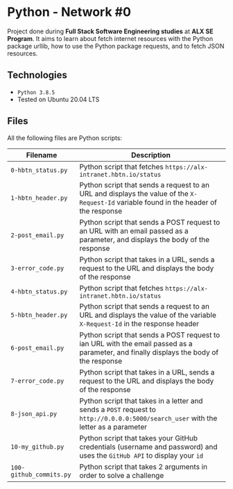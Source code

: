 # Python - Network #0
Project done during **Full Stack Software Engineering studies** at **ALX SE Program**. It aims to learn about fetch internet resources with the Python package urllib, how to use the Python package requests, and to fetch JSON resources.

## Technologies
* `Python 3.8.5`
* Tested on Ubuntu 20.04 LTS

## Files

All the following files are Python scripts:

| Filename | Description |
| -------- | ----------- |
| `0-hbtn_status.py` | Python script that fetches `https://alx-intranet.hbtn.io/status` |
| `1-hbtn_header.py` | Python script that sends a request to an URL and displays the value of the `X-Request-Id` variable found in the header of the response |
| `2-post_email.py` | Python script that sends a POST request to an URL with an email passed as a parameter, and displays the body of the response |
| `3-error_code.py` | Python script that takes in a URL, sends a request to the URL and displays the body of the response |
| `4-hbtn_status.py` | Python script that fetches `https://alx-intranet.hbtn.io/status` |
| `5-hbtn_header.py` | Python script that sends a request to an URL and displays the value of the variable `X-Request-Id` in the response header |
| `6-post_email.py` | Python script that sends a POST request to ian URL with the email passed as a parameter, and finally displays the body of the response |
| `7-error_code.py` | Python script that takes in a URL, sends a request to the URL and displays the body of the response |
| `8-json_api.py` | Python script that takes in a letter and sends a `POST` request to `http://0.0.0.0:5000/search_user` with the letter as a parameter |
| `10-my_github.py` | Python script that takes your GitHub credentials (username and password) and uses the `GitHub API` to display your `id` |
| `100-github_commits.py` | Python script that takes 2 arguments in order to solve a challenge |
